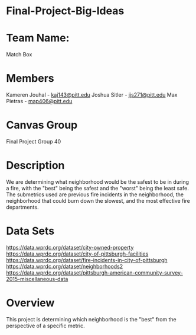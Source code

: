 # Final-Project-Big-Ideas

# Team Name:
Match Box

# Members
Kameren Jouhal - kaj143@pitt.edu
Joshua Sitler - jjs271@pitt.edu
Max Pietras - map406@pitt.edu

# Canvas Group
Final Project Group 40

# Description
We are determining what neighborhood would be the safest to be in during a fire, with the "best" being the safest and the "worst" being the least safe.
The submetrics used are previous fire incidents in the neighborhood, the neighborhood that could burn down the slowest, and the most effective fire departments.

# Data Sets
https://data.wprdc.org/dataset/city-owned-property
https://data.wprdc.org/dataset/city-of-pittsburgh-facilities
https://data.wprdc.org/dataset/fire-incidents-in-city-of-pittsburgh
https://data.wprdc.org/dataset/neighborhoods2
https://data.wprdc.org/dataset/pittsburgh-american-community-survey-2015-miscellaneous-data

# Overview
This project is determining which neighborhood is the "best" from the perspective of a specific metric.
